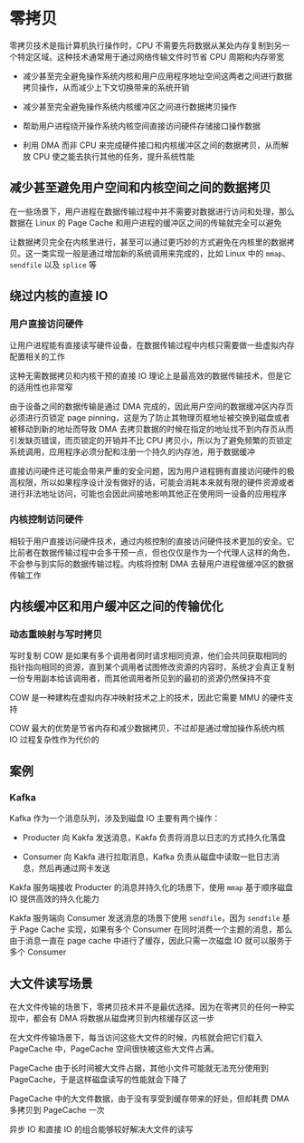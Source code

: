 # 零拷贝

零拷贝技术是指计算机执行操作时，CPU 不需要先将数据从某处内存复制到另一个特定区域。这种技术通常用于通过网络传输文件时节省 CPU 周期和内存带宽

- 减少甚至完全避免操作系统内核和用户应用程序地址空间这两者之间进行数据拷贝操作，从而减少上下文切换带来的系统开销

- 减少甚至完全避免操作系统内核缓冲区之间进行数据拷贝操作

- 帮助用户进程绕开操作系统内核空间直接访问硬件存储接口操作数据

- 利用 DMA 而非 CPU 来完成硬件接口和内核缓冲区之间的数据拷贝，从而解放 CPU 使之能去执行其他的任务，提升系统性能

## 减少甚至避免用户空间和内核空间之间的数据拷贝

在一些场景下，用户进程在数据传输过程中并不需要对数据进行访问和处理，那么数据在 Linux 的 Page Cache 和用户进程的缓冲区之间的传输就完全可以避免

让数据拷贝完全在内核里进行，甚至可以通过更巧妙的方式避免在内核里的数据拷贝。这一类实现一般是通过增加新的系统调用来完成的，比如 Linux 中的 `mmap`、`sendfile` 以及 `splice` 等

## 绕过内核的直接 IO

### 用户直接访问硬件

让用户进程能有直接读写硬件设备，在数据传输过程中内核只需要做一些虚拟内存配置相关的工作

这种无需数据拷贝和内核干预的直接 IO 理论上是最高效的数据传输技术，但是它的适用性也非常窄

由于设备之间的数据传输是通过 DMA 完成的，因此用户空间的数据缓冲区内存页必须进行页锁定 page pinning，这是为了防止其物理页框地址被交换到磁盘或者被移动到新的地址而导致 DMA 去拷贝数据的时候在指定的地址找不到内存页从而引发缺页错误，而页锁定的开销并不比 CPU 拷贝小，所以为了避免频繁的页锁定系统调用，应用程序必须分配和注册一个持久的内存池，用于数据缓冲

直接访问硬件还可能会带来严重的安全问题，因为用户进程拥有直接访问硬件的极高权限，所以如果程序设计没有做好的话，可能会消耗本来就有限的硬件资源或者进行非法地址访问，可能也会因此间接地影响其他正在使用同一设备的应用程序

### 内核控制访问硬件

相较于用户直接访问硬件技术，通过内核控制的直接访问硬件技术更加的安全。它比前者在数据传输过程中会多干预一点，但也仅仅是作为一个代理人这样的角色，不会参与到实际的数据传输过程。内核将控制 DMA 去替用户进程做缓冲区的数据传输工作

## 内核缓冲区和用户缓冲区之间的传输优化

### 动态重映射与写时拷贝

写时复制 COW 是如果有多个调用者同时请求相同资源，他们会共同获取相同的指针指向相同的资源，直到某个调用者试图修改资源的内容时，系统才会真正复制一份专用副本给该调用者，而其他调用者所见到的最初的资源仍然保持不变

COW 是一种建构在虚拟内存冲映射技术之上的技术，因此它需要 MMU 的硬件支持

COW 最大的优势是节省内存和减少数据拷贝，不过却是通过增加操作系统内核 IO 过程复杂性作为代价的

## 案例

### Kafka

Kafka 作为一个消息队列，涉及到磁盘 IO 主要有两个操作：

- Producter 向 Kakfa 发送消息，Kakfa 负责将消息以日志的方式持久化落盘

- Consumer 向 Kakfa 进行拉取消息，Kafka 负责从磁盘中读取一批日志消息，然后再通过网卡发送

Kakfa 服务端接收 Producter 的消息并持久化的场景下，使用 `mmap` 基于顺序磁盘 IO 提供高效的持久化能力

 Kakfa 服务端向 Consumer 发送消息的场景下使用 `sendfile`，因为 `sendfile` 基于 Page Cache 实现，如果有多个 Consumer 在同时消费一个主题的消息，那么由于消息一直在 page cache 中进行了缓存，因此只需一次磁盘 IO 就可以服务于多个 Consumer

 ## 大文件读写场景

在大文件传输的场景下，零拷贝技术并不是最优选择。因为在零拷贝的任何一种实现中，都会有 DMA 将数据从磁盘拷贝到内核缓存区这一步
 
在大文件传输场景下，每当访问这些大文件的时候，内核就会把它们载入 PageCache 中，PageCache 空间很快被这些大文件占满。

PageCache 由于长时间被大文件占据，其他小文件可能就无法充分使用到 PageCache，于是这样磁盘读写的性能就会下降了

PageCache 中的大文件数据，由于没有享受到缓存带来的好处，但却耗费 DMA 多拷贝到 PageCache 一次

异步 IO 和直接 IO 的组合能够较好解决大文件的读写